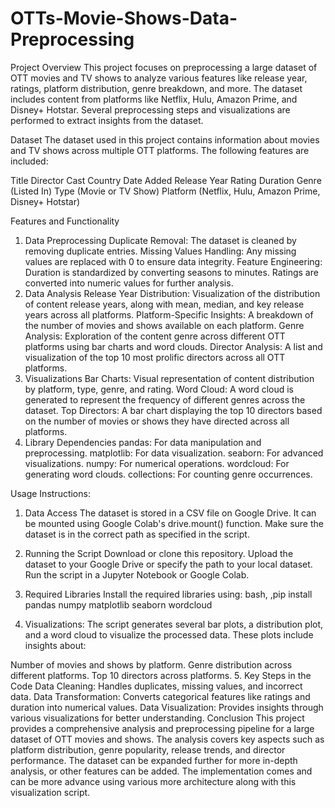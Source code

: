 # OTTs-Movie-Shows-Data-Preprocessing


Project Overview
This project focuses on preprocessing a large dataset of OTT movies and TV shows to analyze various features like release year, ratings, platform distribution, genre breakdown, and more. The dataset includes content from platforms like Netflix, Hulu, Amazon Prime, and Disney+ Hotstar. Several preprocessing steps and visualizations are performed to extract insights from the dataset.

Dataset
The dataset used in this project contains information about movies and TV shows across multiple OTT platforms. The following features are included:

Title
Director
Cast
Country
Date Added
Release Year
Rating
Duration
Genre (Listed In)
Type (Movie or TV Show)
Platform (Netflix, Hulu, Amazon Prime, Disney+ Hotstar)


Features and Functionality
1. Data Preprocessing
Duplicate Removal: The dataset is cleaned by removing duplicate entries.
Missing Values Handling: Any missing values are replaced with 0 to ensure data integrity.
Feature Engineering:
Duration is standardized by converting seasons to minutes.
Ratings are converted into numeric values for further analysis.
2. Data Analysis
Release Year Distribution: Visualization of the distribution of content release years, along with mean, median, and key release years across all platforms.
Platform-Specific Insights: A breakdown of the number of movies and shows available on each platform.
Genre Analysis: Exploration of the content genre across different OTT platforms using bar charts and word clouds.
Director Analysis: A list and visualization of the top 10 most prolific directors across all OTT platforms.
3. Visualizations
Bar Charts: Visual representation of content distribution by platform, type, genre, and rating.
Word Cloud: A word cloud is generated to represent the frequency of different genres across the dataset.
Top Directors: A bar chart displaying the top 10 directors based on the number of movies or shows they have directed across all platforms.
4. Library Dependencies
pandas: For data manipulation and preprocessing.
matplotlib: For data visualization.
seaborn: For advanced visualizations.
numpy: For numerical operations.
wordcloud: For generating word clouds.
collections: For counting genre occurrences.

Usage Instructions:

1. Data Access
The dataset is stored in a CSV file on Google Drive. It can be mounted using Google Colab's drive.mount() function. Make sure the dataset is in the correct path as specified in the script.

2. Running the Script
Download or clone this repository.
Upload the dataset to your Google Drive or specify the path to your local dataset.
Run the script in a Jupyter Notebook or Google Colab.
3. Required Libraries Install the required libraries using: bash, ,pip install pandas numpy matplotlib seaborn wordcloud

4. Visualizations:
The script generates several bar plots, a distribution plot, and a word cloud to visualize the processed data. These plots include insights about:

Number of movies and shows by platform.
Genre distribution across different platforms.
Top 10 directors across platforms.
5. Key Steps in the Code
Data Cleaning: Handles duplicates, missing values, and incorrect data.
Data Transformation: Converts categorical features like ratings and duration into numerical values.
Data Visualization: Provides insights through various visualizations for better understanding.
Conclusion
This project provides a comprehensive analysis and preprocessing pipeline for a large dataset of OTT movies and shows. The analysis covers key aspects such as platform distribution, genre popularity, release trends, and director performance. The dataset can be expanded further for more in-depth analysis, or other features can be added. 
The implementation comes and can be more advance using various more architecture along with this visualization script. 



